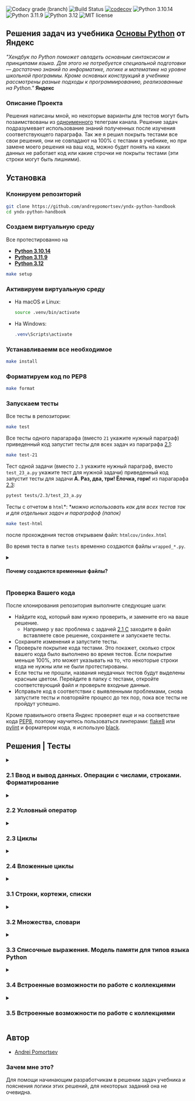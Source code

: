![Codacy grade (branch)](https://img.shields.io/codacy/grade/63f71a9c86ce4a0492af52c23628b78a/main)
![Build Status](https://github.com/andreypomortsev/yndx-python-handbook/actions/workflows/ci.yml/badge.svg)
[![codecov](https://codecov.io/gh/andreypomortsev/yndx-python-handbook/branch/main/graph/badge.svg?token=WPUYVICKGT)](https://codecov.io/gh/andreypomortsev/yndx-python-handbook)
![Python 3.10.14](https://img.shields.io/badge/Python-3.10.14-orange.svg)
![Python 3.11.9](https://img.shields.io/badge/Python-3.11.9-yellow.svg)
![Python 3.12](https://img.shields.io/badge/Python-3.12-green.svg)
![MIT license](https://img.shields.io/badge/License-MIT-blue.svg)

## Решения задач из учебника [Основы Python](https://education.yandex.ru/handbook/python) от Яндекс

_"Хендбук по Python поможет овладеть основным синтаксисом и принципами языка. Для этого не потребуется специальной подготовки — достаточно знаний по информатике, логике и математике на уровне школьной программы. Кроме основных конструкций в учебнике рассмотрены разные подходы к программированию, реализованные на Python."_ **Яндекс**

### Описание Проекта

Решения написаны мной, но некоторые варианты для тестов могут быть позаимствованы из [одноименного](https://t.me/handbook_python) телеграм канала. Решение задач подразумевает использование знаний полученных после изучения соответствующего параграфа.
Так же я решил покрыть тестами все свои решения, они не совпадают на 100% с тестами в учебнике, но при замене моего решения на ваш код, можно будет понять на каких данных не работает код или какие строчки не покрыты тестами (эти строки могут быть лишними). 

## Установка

### Клонируем репозиторий

```sh
git clone https://github.com/andreypomortsev/yndx-python-handbook
cd yndx-python-handbook
```

### Создаем виртуальную среду

Все протестированно на

- [**Python 3.10.14**](https://www.python.org/downloads/release/python-31014/)
- [**Python 3.11.9**](https://www.python.org/downloads/release/python-31014/)
- [**Python 3.12**](https://www.python.org/downloads/release/python-3124/)

```sh
make setup
```

### Активируем виртуальную среду

- На macOS и Linux:

  ```sh
  source .venv/bin/activate
  ```

- На Windows:

  ```PowerShell
  .venv\Scripts\activate
  ```

### Устанавливаемм все необходимое

```sh
make install
```

### Форматируем код по PEP8

```sh
make format
```

### Запускаем тесты

Все тесты в репозитории:

```sh
make test
```

Все тесты одного парагарафа (вместо `21` укажите нужный параграф) приведенный код запустит тесты для всех задач из параграфа [2.1](./solutions/2.1/):

```sh
make test-21
```

Тест одной задачи (вместо `2.3` укажите нужный параграф, вместо `test_23_a.py` укажите тест для нужной задачи) приведенный код запустит тесты для задачи **A. Раз, два, три! Ёлочка, гори!**  из парагарафа [2.3](./solutions/2.3/):

```sh
pytest tests/2.3/test_23_a.py
```

Тесты с отчетом в `html`*:
*_можно использовать как для всех тестов так и для отдельных задач и параграфоф (папок)_

```sh
make test-html
```

после прохождения тестов открываем файл: `htmlcov/index.html`

Во время теста в папке `tests` временно создаются файлы `wrapped_*.py`.

<details>
<summary><h4>Почему создаются временные файлы?</h4></summary>

Для определения покрытия кода тестами обычно импортируется тестируемая функция, и инструмент coverage может наблюдать, какие строки исполнялись, а какие нет. Когда в файле решений нет функций, как в первых трех параграфах учебника, когда ещё не задано определение функции, мы можем протестировать код из файла, но не получить покрытия строк тестами. Поэтому я написал функцию `wrap_answer` [см. здесь](./tests/conftest.py). Эта функция запускается при старте тестов с параметрами: путь к тестируемому файлу и имя этого файла. Она считывает содержимое решения задачи из заданного файла, оборачивает его в функцию main и сохраняет в файл с именем `wrapped_(адрес папки)_(буква задачи).py`. Уже этот файл проверяется тестами, и coverage видит, какие строки выполнялись, а какие нет, что позволяет получить информацию о покрытии тестами решения.

**Пример:**

_Решение задачи Q из параграфа 2.2_
Файл `22_q.py` до:

```python
a = float(input())
b = float(input())
c = float(input())

if not a:
    if not b and not c:  # a == b == c == 0
        print("Infinite solutions")
    elif not b and c:  # a == b == 0 and c != 0
        print("No solution")
    else:  # a == 0 and b != 0 линейное уравнение
        print(round(-c / b, 2))
else:
    discriminant = b**2 - 4 * a * c
    if discriminant >= 0:
        root1 = round((-b + discriminant**0.5) / (2 * a), 2)
        root2 = round((-b - discriminant**0.5) / (2 * a), 2)
        if not discriminant:
            print(root2)
        elif root1 < root2:  # Условие выполняется при a < 0
            print(root1, root2)
        else:
            print(root2, root1)
    else:  # Дискриминант меньше 0
        print("No solution")

```

Файл `wrapped_22_q.py` после применения `wrap_answer` к `22_q.py`:

```python
def main():
    a = float(input())
    b = float(input())
    c = float(input())

    if not a:
      if not b and not c:  # a == b == c == 0
          print("Infinite solutions")
      elif not b and c:  # a == b == 0 and c != 0
          print("No solution")
      else:  # a == 0 and b != 0 линейное уравнение
          print(round(-c / b, 2))
    else:
      discriminant = b**2 - 4 * a * c
      if discriminant >= 0:
          root1 = round((-b + discriminant**0.5) / (2 * a), 2)
          root2 = round((-b - discriminant**0.5) / (2 * a), 2)
          if not discriminant:
              print(root2)
          elif root1 < root2:  # Условие выполняется при a < 0
              print(root1, root2)
          else:
              print(root2, root1)
      else:  # Дискриминант меньше 0
          print("No solution")
```

После того как отчет по покрытию готов, файлы удаляются. 

</details>

### Проверка Вашего кода

После клонирования репозитория выполните следующие шаги:

- Найдите код, который вам нужно проверить, и замените его на ваше решение.
  - Например у вас проблема с задачей [2.1 C](./solutions/2.1/c.py) заходите в файл вставляете свое решение, сохраняете и запускаете тесты.
- Сохраните изменения и запустите тесты.
- Проверьте покрытие кода тестами. Это покажет, сколько строк вашего кода было выполнено во время тестов. Если покрытие меньше 100%, это может указывать на то, что некоторые строки кода не нужны или не были протестированы.
- Если тесты не прошли, названия неудачных тестов будут выделены красным цветом. Перейдите в папку с тестами, откройте соответствующий файл и проверьте входные данные.
- Исправьте код в соответствии с выявленными проблемами, снова запустите тесты и повторяйте процесс до тех пор, пока все тесты не пройдут успешно.

Кроме правильного ответа Яндекс проверяет еще и на соответствие кода [PEP8](https://github.com/Searge/mipt_oop/blob/master/week_1/readme.md), поэтому научитесь пользоваться линтерами: [flake8](https://flake8.pycqa.org/en/latest/) или [pylint](https://pypi.org/project/pylint/) и форматером кода, я использую [black](https://black.readthedocs.io/en/stable/index.html).

## Решения | Тесты

<details>
<summary><h3>2.1 Ввод и вывод данных. Операции с числами, строками. Форматирование</h3></summary>

- [2.1 Ввод и вывод данных. Операции с числами, строками. Форматирование](https://education.yandex.ru/handbook/python/article/vvod-i-vyvod-dannykh-operatsii-s-chislami-strokami-formatirovaniye)
  
### [Тестовые данные для задач](./tests/data/test_data_21.py)
  
| Решение              | Тесты                |
|----------------------|----------------------|
| А. [Привет, Яндекс!](./solutions/2.1/21_a.py) | [✅](./tests/2.1/test_21_a.py) |
| B. [Привет, всем!](./solutions/2.1/21_b.py) | [✅](./tests/2.1/test_21_b.py) |
| C. [Излишняя автоматизация](./solutions/2.1/21_c.py) | [✅](./tests/2.1/test_21_c.py) |
| D. [Сдача](./solutions/2.1/21_d.py) | [✅](./tests/2.1/test_21_d.py) |
| E. [Магазин](./solutions/2.1/21_e.py) | [✅](./tests/2.1/test_21_e.py) |
| F. [Чек](./solutions/2.1/21_f.py) | [✅](./tests/2.1/test_21_f.py) |
| G. [Делу — время, потехе — час](./solutions/2.1/21_g.py) | [✅](./tests/2.1/test_21_g.py) |
| H. [Наказание](./solutions/2.1/21_h.py) | [✅](./tests/2.1/test_21_h.py) |
| I. [Деловая колбаса](./solutions/2.1/21_i.py) | [✅](./tests/2.1/test_21_i.py) |
| J. [Детский сад — штаны на лямках](./solutions/2.1/21_j.py) | [✅](./tests/2.1/test_21_j.py) |
| K. [Автоматизация игры](./solutions/2.1/21_k.py) | [✅](./tests/2.1/test_21_k.py) |
| L. [Интересное сложение](./solutions/2.1/21_l.py) | [✅](./tests/2.1/test_21_l.py) |
| M. [Дед Мороз и конфеты](./solutions/2.1/21_m.py) | [✅](./tests/2.1/test_21_m.py) |
| N. [Шарики и ручки](./solutions/2.1/21_n.py) | [✅](./tests/2.1/test_21_n.py) |
| O. [В ожидании доставки](./solutions/2.1/21_o.py) | [✅](./tests/2.1/test_21_o.py) |
| P. [Доставка](./solutions/2.1/21_p.py) | [✅](./tests/2.1/test_21_p.py) |
| Q. [Ошибка кассового аппарата](./solutions/2.1/21_q.py) | [✅](./tests/2.1/test_21_q.py) |
| R. [Сдача 10](./solutions/2.1/21_r.py) | [✅](./tests/2.1/test_21_r.py) |
| S. [Украшение чека](./solutions/2.1/21_s.py) | [✅](./tests/2.1/test_21_s.py) |
| T. [Мухи отдельно, котлеты отдельно](./solutions/2.1/21_t.py) | [✅](./tests/2.1/test_21_t.py) |

</details>

<details>
<summary><h3>2.2 Условный оператор</h3></summary>

- [2.2 Условный оператор](https://education.yandex.ru/handbook/python/article/uslovnyy-operator)

### [Тестовые данные для задач](./tests/data/test_data_22.py)

| Решение              | Тесты                |
|----------------------|----------------------|
| А. [Просто здравствуй, просто как дела](./solutions/2.2/22_a.py) | [✅](./tests/2.2/test_22_a.py) |
| B. [Кто быстрее?](./solutions/2.2/22_b.py) | [✅](./tests/2.2/test_22_b.py) |
| C. [Кто быстрее на этот раз?](./solutions/2.2/22_c.py) | [✅](./tests/2.2/test_22_c.py) |
| D. [Список победителей](./solutions/2.2/22_d.py) | [✅](./tests/2.2/test_22_d.py) |
| E. [Яблоки](./solutions/2.2/22_e.py) | [✅](./tests/2.2/test_22_e.py) |
| F. [Сила прокрастинации](./solutions/2.2/22_f.py) | [✅](./tests/2.2/test_22_f.py) |
| G. [А роза упала на лапу Азора](./solutions/2.2/22_g.py) | [✅](./tests/2.2/test_22_g.py) |
| H. [Зайка — 1](./solutions/2.2/22_h.py) | [✅](./tests/2.2/test_22_h.py) |
| I. [Первому игроку приготовиться](./solutions/2.2/22_i.py) | [✅](./tests/2.2/test_22_i.py) |
| J. [Лучшая защита — шифрование](./solutions/2.2/22_j.py) | [✅](./tests/2.2/test_22_j.py) |
| K. [Красота спасёт мир](./solutions/2.2/22_k.py) | [✅](./tests/2.2/test_22_k.py) |
| L. [Музыкальный инструмент](./solutions/2.2/22_l.py) | [✅](./tests/2.2/test_22_l.py) |
| M. [Властелин Чисел: Братство общей цифры](./solutions/2.2/22_m.py) | [✅](./tests/2.2/test_22_m.py) |
| N. [Властелин Чисел: Две Башни](./solutions/2.2/22_n.py) | [✅](./tests/2.2/test_22_n.py) |
| O. [Властелин Чисел: Возвращение Цезаря](./solutions/2.2/22_o.py) | [✅](./tests/2.2/test_22_o.py) |
| P. [Легенды велогонок возвращаются: кто быстрее?](./solutions/2.2/22_p.py) | [✅](./tests/2.2/test_22_p.py) |
| Q. [Корень зла](./solutions/2.2/22_q.py) | [✅](./tests/2.2/test_22_q.py) |
| R. [Территория зла](./solutions/2.2/22_r.py) | [✅](./tests/2.2/test_22_r.py) |
| S. [Автоматизация безопасности](./solutions/2.2/22_s.py) | [✅](./tests/2.2/test_22_s.py) |
| T. [Зайка — 2](./solutions/2.2/22_t.py) | [✅](./tests/2.2/test_22_t.py) |

</details>

<details>
<summary><h3>2.3 Циклы</h3></summary>

- [2.3 Циклы](https://education.yandex.ru/handbook/python/article/cikly)

### [Тестовые данные для задач](./tests/data/test_data_23.py)

| Решение              | Тесты                |
|----------------------|----------------------|
| А. [Раз, два, три! Ёлочка, гори!](./solutions/2.3/23_a.py) | [✅](./tests/2.3/test_23_a.py) |
| B. [Зайка — 3](./solutions/2.3/23_b.py) | [✅](./tests/2.3/test_23_b.py) |
| C. [Считалочка](./solutions/2.3/23_c.py) | [✅](./tests/2.3/test_23_c.py) |
| D. [Считалочка 2.0](./solutions/2.3/23_d.py) | [✅](./tests/2.3/test_23_d.py) |
| E. [Внимание! Акция!](./solutions/2.3/23_e.py) | [✅](./tests/2.3/test_23_e.py) |
| F. [НОД](./solutions/2.3/23_f.py) | [✅](./tests/2.3/test_23_f.py) |
| G. [НОК](./solutions/2.3/23_g.py) | [✅](./tests/2.3/test_23_g.py) |
| H. [Излишняя автоматизация 2.0](./solutions/2.3/23_h.py) | [✅](./tests/2.3/test_23_h.py) |
| I. [Факториал](./solutions/2.3/23_i.py) | [✅](./tests/2.3/test_23_i.py) |
| J. [Маршрут построен](./solutions/2.3/23_j.py) | [✅](./tests/2.3/test_23_j.py) |
| K. [Цифровая сумма](./solutions/2.3/23_k.py) | [✅](./tests/2.3/test_23_k.py) |
| L. [Сильная цифра](./solutions/2.3/23_l.py) | [✅](./tests/2.3/test_23_l.py) |
| M. [Первому игроку приготовиться 2.0](./solutions/2.3/23_m.py) | [✅](./tests/2.3/test_23_m.py) |
| N. [Простая задача](./solutions/2.3/23_n.py) | [✅](./tests/2.3/test_23_n.py) |
| O. [Зайка - 4](./solutions/2.3/23_o.py) | [✅](./tests/2.3/test_23_o.py) |
| P. [А роза упала на лапу Азора 2.0](./solutions/2.3/23_p.py) | [✅](./tests/2.3/test_23_p.py) |
| Q. [Чётная чистота](./solutions/2.3/23_q.py) | [✅](./tests/2.3/test_23_q.py) |
| R. [Простая задача 2.0](./solutions/2.3/23_r.py) | [✅](./tests/2.3/test_23_r.py) |
| S. [Игра в «Угадайку»](./solutions/2.3/23_s.py) | [✅](./tests/2.3/test_23_s.py) |
| T. [Хайпанём немножечко!](./solutions/2.3/23_t.py) | [✅](./tests/2.3/test_23_t.py) |

</details>

<details>
<summary><h3>2.4 Вложенные циклы</h3></summary>

- [2.4 Вложенные циклы](https://education.yandex.ru/handbook/python/article/vlozhennye-cikly)

### [Тестовые данные для задач](./tests/data/test_data_24.py)

| Решение              | Тесты                |
|----------------------|----------------------|
| А. [Таблица умножения](./solutions/2.4/24_a.py) | [✅](./tests/2.4/test_24_a.py) |
| B. [Не таблица умножения](./solutions/2.4/24_b.py) | [✅](./tests/2.4/test_24_b.py) |
| C. [Новогоднее настроение](./solutions/2.4/24_c.py) | [✅](./tests/2.4/test_24_c.py) |
| D. [Суммарная сумма](./solutions/2.4/24_d.py) | [✅](./tests/2.4/test_24_d.py) |
| E. [Зайка — 5](./solutions/2.4/24_e.py) | [✅](./tests/2.4/test_24_e.py) |
| F. [НОД 2.0](./solutions/2.4/24_f.py) | [✅](./tests/2.4/test_24_f.py) |
| G. [На старт! Внимание! Марш!](./solutions/2.4/24_g.py) | [✅](./tests/2.4/test_24_g.py) |
| H. [Максимальная сумма](./solutions/2.4/24_h.py) | [✅](./tests/2.4/test_24_h.py) |
| I. [Большое число](./solutions/2.4/24_i.py) | [✅](./tests/2.4/test_24_i.py) |
| J. [Мы делили апельсин](./solutions/2.4/24_j.py) | [✅](./tests/2.4/test_24_j.py) |
| K. [Простая задача 3.0](./solutions/2.4/24_k.py) | [✅](./tests/2.4/test_24_k.py) |
| L. [Числовой прямоугольник](./solutions/2.4/24_l.py) | [✅](./tests/2.4/test_24_l.py) |
| M. [Числовой прямоугольник 2.0](./solutions/2.4/24_m.py) | [✅](./tests/2.4/test_24_m.py) |
| N. [Числовая змейка](./solutions/2.4/24_n.py) | [✅](./tests/2.4/test_24_n.py) |
| O. [Числовая змейка 2.0](./solutions/2.4/24_o.py) | [✅](./tests/2.4/test_24_o.py) |
| P. [Редизайн таблицы умножения](./solutions/2.4/24_p.py) | [✅](./tests/2.4/test_24_p.py) |
| Q. [А роза упала на лапу Азора 3.0](./solutions/2.4/24_q.py) | [✅](./tests/2.4/test_24_q.py) |
| R. [Новогоднее настроение 2.0](./solutions/2.4/24_r.py) | [✅](./tests/2.4/test_24_r.py) |
| S. [Числовой квадрат](./solutions/2.4/24_s.py) | [✅](./tests/2.4/test_24_s.py) |
| T. [Математическая выгода](./solutions/2.4/24_t.py) | [✅](./tests/2.4/test_24_t.py) |

</details>

<details>
<summary><h3>3.1 Строки, кортежи, списки</h3></summary>

- [3.1 Строки, кортежи, списки](https://education.yandex.ru/handbook/python/article/stroki-kortezhi-spiski)

### [Тестовые данные для задач](./tests/data/test_data_31.py)

| Решение              | Тесты                |
|----------------------|----------------------|
| А. [Азбука](./solutions/3.1/31_a.py) | [✅](./tests/3.1/test_31_a.py) |
| B. [Кручу-верчу](./solutions/3.1/31_b.py) | [✅](./tests/3.1/test_31_b.py) |
| C. [Анонс новости](./solutions/3.1/31_c.py) | [✅](./tests/3.1/test_31_c.py) |
| D. [Очистка данных](./solutions/3.1/31_d.py) | [✅](./tests/3.1/test_31_d.py) |
| E. [А роза упала на лапу Азора 4.0](./solutions/3.1/31_e.py) | [✅](./tests/3.1/test_31_e.py) |
| F. [Зайка — 6](./solutions/3.1/31_f.py) | [✅](./tests/3.1/test_31_f.py) |
| G. [А и Б сидели на трубе](./solutions/3.1/31_g.py) | [✅](./tests/3.1/test_31_g.py) |
| H. [Зайка — 7](./solutions/3.1/31_h.py) | [✅](./tests/3.1/test_31_h.py) |
| I. [Без комментариев](./solutions/3.1/31_i.py) | [✅](./tests/3.1/test_31_i.py) |
| J. [Частотный анализ на минималках](./solutions/3.1/31_j.py) | [✅](./tests/3.1/test_31_j.py) |
| K. [Найдётся всё](./solutions/3.1/31_k.py) | [✅](./tests/3.1/test_31_k.py) |
| L. [Меню питания](./solutions/3.1/31_l.py) | [✅](./tests/3.1/test_31_l.py) |
| M. [Массовое возведение в степень](./solutions/3.1/31_m.py) | [✅](./tests/3.1/test_31_m.py) |
| N. [Массовое возведение в степень 3.0](./solutions/3.1/31_n.py) | [✅](./tests/3.1/test_31_n.py) |
| O. [НОД 3.0](./solutions/3.1/31_o.py) | [✅](./tests/3.1/test_31_o.py) |
| P. [Анонс новости 3.0](./solutions/3.1/31_p.py) | [✅](./tests/3.1/test_31_p.py) |
| Q. [А роза упала на лапу Азора 5.0](./solutions/3.1/31_q.py) | [✅](./tests/3.1/test_31_q.py) |
| R. [RLE](./solutions/3.1/31_r.py) | [✅](./tests/3.1/test_31_r.py) |
| S. [Польский калькулятор](./solutions/3.1/31_s.py) | [✅](./tests/3.1/test_31_s.py) |
| T. [Польский калькулятор — 3](./solutions/3.1/31_t.py) | [✅](./tests/3.1/test_31_t.py) |

</details>

<details>
<summary><h3>3.2 Множества, словари</h3></summary>

- [3.2 Множества, словари](https://education.yandex.ru/handbook/python/article/mnozhestva-slovari)

### [Тестовые данные для задач](./tests/data/test_data_32.py)

| Решение              | Тесты                |
|----------------------|----------------------|
| А. [Символическая выжимка](./solutions/3.2/32_a.py) | [✅](./tests/3.2/test_32_a.py) |
| B. [Символическая разница](./solutions/3.2/32_b.py) | [✅](./tests/3.2/test_32_b.py) |
| C. [Зайка — 8](./solutions/3.2/32_c.py) | [✅](./tests/3.2/test_32_c.py) |
| D. [Кашееды](./solutions/3.2/32_d.py) | [✅](./tests/3.2/test_32_d.py) |
| E. [Кашееды — 2](./solutions/3.2/32_e.py) | [✅](./tests/3.2/test_32_e.py) |
| F. [Кашееды — 3](./solutions/3.2/32_f.py) | [✅](./tests/3.2/test_32_f.py) |
| G. [Азбука Морзе](./solutions/3.2/32_g.py) | [✅](./tests/3.2/test_32_g.py) |
| H. [Кашееды — 4](./solutions/3.2/32_h.py) | [✅](./tests/3.2/test_32_h.py) |
| I. [Зайка — 9](./solutions/3.2/32_i.py) | [✅](./tests/3.2/test_32_i.py) |
| J. [Транслитерация](./solutions/3.2/32_j.py) | [✅](./tests/3.2/test_32_j.py) |
| K. [Однофамильцы](./solutions/3.2/32_k.py) | [✅](./tests/3.2/test_32_k.py) |
| L. [Однофамильцы — 2](./solutions/3.2/32_l.py) | [✅](./tests/3.2/test_32_l.py) |
| M. [Дайте чего-нибудь новенького!](./solutions/3.2/32_m.py) | [✅](./tests/3.2/test_32_m.py) |
| N. [Это будет шедевр!](./solutions/3.2/32_n.py) | [✅](./tests/3.2/test_32_n.py) |
| O. [Двоичная статистика!](./solutions/3.2/32_o.py) | [✅](./tests/3.2/test_32_o.py) |
| P. [Зайка — 10](./solutions/3.2/32_p.py) | [✅](./tests/3.2/test_32_p.py) |
| Q. [Друзья друзей](./solutions/3.2/32_q.py) | [✅](./tests/3.2/test_32_q.py) |
| R. [Карта сокровищ](./solutions/3.2/32_r.py) | [✅](./tests/3.2/test_32_r.py) |
| S. [Частная собственность](./solutions/3.2/32_s.py) | [✅](./tests/3.2/test_32_s.py) |
| T. [Простая задача 4.0](./solutions/3.2/32_t.py) | [✅](./tests/3.2/test_32_t.py) |

</details>

<details>
<summary><h3>3.3 Списочные выражения. Модель памяти для типов языка Python</h3></summary>

- [3.3 Списочные выражения. Модель памяти для типов языка Python](https://education.yandex.ru/handbook/python/article/spisochnye-vyrazheniya-model-pamyati-dlya-tipov-yazyka-python)

### [Тестовые данные для задач](./tests/data/test_data_33.py)

| Решение              | Тесты                |
|----------------------|----------------------|
| А. [Список квадратов](./solutions/3.3/33_a.py) | [✅](./tests/3.3/test_33_a.py) |
| B. [Таблица умножения 2.0](./solutions/3.3/33_b.py) | [✅](./tests/3.3/test_33_b.py) |
| C. [Длины всех слов](./solutions/3.3/33_c.py) | [✅](./tests/3.3/test_33_c.py) |
| D. [Множество нечетных чисел](./solutions/3.3/33_d.py) | [✅](./tests/3.3/test_33_d.py) |
| E. [Множество всех полных квадратов](./solutions/3.3/33_e.py) | [✅](./tests/3.3/test_33_e.py) |
| F. [Буквенная статистика](./solutions/3.3/33_f.py) | [✅](./tests/3.3/test_33_f.py) |
| G. [Делители](./solutions/3.3/33_g.py) | [✅](./tests/3.3/test_33_g.py) |
| H. [Аббревиатура](./solutions/3.3/33_h.py) | [✅](./tests/3.3/test_33_h.py) |
| I. [Преобразование в строку](./solutions/3.3/33_i.py) | [✅](./tests/3.3/test_33_i.py) |
| J. [RLE наоборот](./solutions/3.3/33_j.py) | [✅](./tests/3.3/test_33_j.py) |

</details>

<details>
<summary><h3>3.4 Встроенные возможности по работе с коллекциями</h3></summary>

- [3.4 Списочные выражения. Модель памяти для типов языка Python](https://education.yandex.ru/handbook/python/article/spisochnye-vyrazheniya-model-pamyati-dlya-tipov-yazyka-python)

### [Тестовые данные для задач](./tests/data/test_data_34.py)

| Решение              | Тесты                |
|----------------------|----------------------|
| А. [Автоматизация списка](./solutions/3.4/34_a.py) | [✅](./tests/3.4/test_34_a.py) |
| B. [Сборы на прогулку](./solutions/3.4/34_b.py) | [✅](./tests/3.4/test_34_b.py) |
| C. [Рациональная считалочка](./solutions/3.4/34_c.py) | [✅](./tests/3.4/test_34_c.py) |
| D. [Словарная ёлка](./solutions/3.4/34_d.py) | [✅](./tests/3.4/test_34_d.py) |
| E. [Список покупок](./solutions/3.4/34_e.py) | [✅](./tests/3.4/test_34_e.py) |
| F. [Колода карт](./solutions/3.4/34_f.py) | [✅](./tests/3.4/test_34_f.py) |
| G. [Игровая сетка](./solutions/3.4/34_g.py) | [✅](./tests/3.4/test_34_g.py) |
| H. [Меню питания 2.0](./solutions/3.4/34_h.py) | [✅](./tests/3.4/test_34_h.py) |
| I. [Таблица умножения 3.0](./solutions/3.4/34_i.py) | [✅](./tests/3.4/test_34_i.py) |
| J. [Мы делили апельсин 2.0](./solutions/3.4/34_j.py) | [✅](./tests/3.4/test_34_j.py) |
| K. [Числовой прямоугольник 3.0](./solutions/3.4/34_k.py) | [✅](./tests/3.4/test_34_k.py) |
| L. [Список покупок 2.0](./solutions/3.4/34_l.py) | [✅](./tests/3.4/test_34_l.py) |
| M. [Расстановка спортсменов](./solutions/3.4/34_m.py) | [✅](./tests/3.4/test_34_m.py) |
| N. [Спортивные гадания](./solutions/3.4/34_n.py) | [✅](./tests/3.4/test_34_n.py) |
| O. [Список покупок 3.0](./solutions/3.4/34_o.py) | [✅](./tests/3.4/test_34_o.py) |
| P. [Расклад таков...](./solutions/3.4/34_p.py) | [✅](./tests/3.4/test_34_p.py) |
| Q. [А есть ещё варианты?](./solutions/3.4/34_q.py) | [✅](./tests/3.4/test_34_q.py) |
| R. [Таблица истинности](./solutions/3.4/34_r.py) | [✅](./tests/3.4/test_34_r.py) |
| S. [Таблица истинности 2](./solutions/3.4/34_s.py) | [✅](./tests/3.4/test_34_s.py) |
| T. [Таблица истинности 3](./solutions/3.4/34_t.py) | [✅](./tests/3.4/test_34_t.py) |

</details>

<details>
<summary><h3>3.5 Встроенные возможности по работе с коллекциями</h3></summary>

- [3.5 Потоковый ввод/вывод. Работа с текстовыми файлами. JSON](https://education.yandex.ru/handbook/python/article/potokovyj-vvodvyvod-rabota-s-tekstovymi-fajlami-json)

### [Тестовые данные для задач](./tests/data/test_data_35.py)

| Решение              | Тесты                |
|----------------------|----------------------|
| А. [A+B+...](./solutions/3.5/35_a.py) | [✅](./tests/3.5/test_35_a.py) |
| B. [Средний рост](./solutions/3.5/35_b.py) | [✅](./tests/3.5/test_35_b.py) |
| C. [Без комментариев 2.0](./solutions/3.5/35_c.py) | [✅](./tests/3.5/test_35_c.py) |
| D. [Найдётся всё 2.0](./solutions/3.5/35_d.py) | [✅](./tests/3.5/test_35_d.py) |
| E. [А роза упала на лапу Азора 6.0](./solutions/3.5/35_e.py) | [✅](./tests/3.5/test_35_e.py) |
| F. [Транслитерация 2.0](./solutions/3.5/35_f.py) | [❌](./tests/3.5/test_35_f.py) |
| G. [Файловая статистика](./solutions/3.5/35_g.py) | [❌](./tests/3.5/test_35_g.py) |
| H. [Файловая разница](./solutions/3.5/35_h.py) | [❌](./tests/3.5/test_35_h.py) |
| I. [Файловая чистка](./solutions/3.5/35_i.py) | [❌](./tests/3.5/test_35_i.py) |
| J. [Хвост](./solutions/3.5/35_j.py) | [❌](./tests/3.5/test_35_j.py) |
| K. [Файловая статистика 2.0](./solutions/3.5/35_k.py) | [❌](./tests/3.5/test_35_k.py) |
| L. [Разделяй и властвуй](./solutions/3.5/35_l.py) | [❌](./tests/3.5/test_35_l.py) |
| M. [Обновление данных](./solutions/3.5/35_m.py) | [❌](./tests/3.5/test_35_m.py) |
| N. [Слияние данных](./solutions/3.5/35_n.py) | [❌](./tests/3.5/test_35_n.py) |
| O. [Поставь себя на моё место](./solutions/3.5/35_o.py) | [❌](./tests/3.5/test_35_o.py) |
| P. [Найдётся всё 3.0](./solutions/3.5/35_p.py) | [❌](./tests/3.5/test_35_p.py) |
| Q. [Прятки](./solutions/3.5/35_q.py) | [❌](./tests/3.5/test_35_q.py) |
| R. [Сколько вешать в байтах?](./solutions/3.5/35_r.py) | [❌](./tests/3.5/test_35_r.py) |
| S. [Это будет наш секрет](./solutions/3.5/35_s.py) | [❌](./tests/3.5/test_35_s.py) |
| T. [Файловая сумма](./solutions/3.5/35_t.py) | [❌](./tests/3.5/test_35_t.py) |

</details>

## Автор

- [Andrei Pomortsev](https://www.linkedin.com/in/andreypomortsev/)

### Зачем мне это?

Для помощи начинающим разработчикам в решении задач учебника и пояснения логики этих решений, для некоторых заданий она не очевидна.

